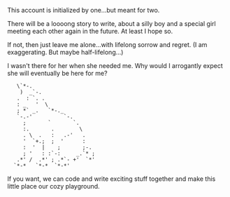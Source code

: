 This account is initialized by one...but meant for two. 

There will be a loooong story to write, about a silly boy and a special girl meeting each other again in the future. At least I hope so.

If not, then just leave me alone...with lifelong sorrow and regret. (I am exaggerating. But maybe half-lifelong...)

I wasn't there for her when she needed me. Why would I arrogantly expect she will eventually be here for me?
                              
       \`*-.                    
        )  _`-.                 
       .  : `. .                
       : _   '  \               
       ; *` _.   `*-._          
       `-.-'          `-.       
         ;       `       `.     
         :.       .        \    
         . \  .   :   .-'   .   
         '  `+.;  ;  '      :   
         :  '  |    ;       ;-. 
         ; '   : :`-:     _.`* ;
       .*' /  .*' ; .*`- +'  `*' 
      `*-*   `*-*  `*-*'
      
If you want, we can code and write exciting stuff together and make this little place our cozy playground.



<!---
RHP-ZBC/RHP-ZBC is a ✨ special ✨ repository because its `README.md` (this file) appears on your GitHub profile.
You can click the Preview link to take a look at your changes.
--->
